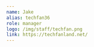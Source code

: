 ```yaml
---
name: Jake
alias: techfan36
role: manager
logo: /img/staff/techfan.png
link: https://techfanland.net/
---
```

